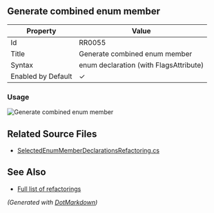 ## Generate combined enum member

| Property           | Value                                    |
| ------------------ | ---------------------------------------- |
| Id                 | RR0055                                   |
| Title              | Generate combined enum member            |
| Syntax             | enum declaration \(with FlagsAttribute\) |
| Enabled by Default | &#x2713;                                 |

### Usage

![Generate combined enum member](../../images/refactorings/GenerateCombinedEnumMember.png)

## Related Source Files

* [SelectedEnumMemberDeclarationsRefactoring.cs](../../src/Refactorings/CSharp/Refactorings/SelectedEnumMemberDeclarationsRefactoring.cs)

## See Also

* [Full list of refactorings](Refactorings.md)

*\(Generated with [DotMarkdown](http://github.com/JosefPihrt/DotMarkdown)\)*
